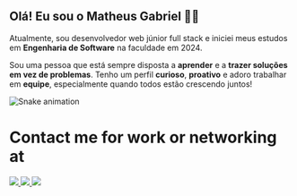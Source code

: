 ## Olá! Eu sou o Matheus Gabriel 👨‍💻

Atualmente, sou desenvolvedor web júnior full stack e iniciei meus estudos em **Engenharia de Software** na faculdade em 2024.

Sou uma pessoa que está sempre disposta a **aprender** e a **trazer soluções em vez de problemas**. Tenho um perfil **curioso**, **proativo** e adoro trabalhar em **equipe**, especialmente quando todos estão crescendo juntos!

<img src="https://raw.githubusercontent.com/gitUser/gitrepo/output/snake.svg" alt="Snake animation" />


# Contact me for work or networking at

<a href="https://www.linkedin.com/in/matheus-gabriel-alves-da-silva/">
  <img src="https://img.shields.io/badge/LinkedIn-blue?style=for-the-badge&logo=linkedin&logoColor=white&link=https://www.linkedin.com/in/matheus-gabriel-alves-da-silva/" ></img> 
</a>

<a href="mailto:matheus01gabriel@outlook.com">
  <img src="https://img.shields.io/badge/Email-orange?style=for-the-badge&logo=Gmail&logoColor=white)"> </img>
</a>

<a href="https://www.instagram.com/matheeus.777/">
  <img src="https://img.shields.io/badge/Instagram-E4405F?style=for-the-badge&logo=Instagram&logoColor=white&link=https://www.instagram.com/matheeus.777a/)"> </img>
</a>
